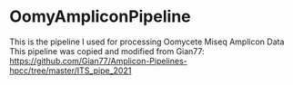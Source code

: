 # OomyAmpliconPipeline
This is the pipeline I used for processing Oomycete Miseq Amplicon Data
This pipeline was copied and modified from Gian77:  https://github.com/Gian77/Amplicon-Pipelines-hpcc/tree/master/ITS_pipe_2021
